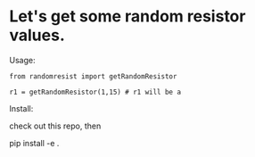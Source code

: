 # Let's get some random resistor values.

Usage:

	from randomresist import getRandomResistor

	r1 = getRandomResistor(1,15) # r1 will be a


Install:

check out this repo, then 

pip install -e .



